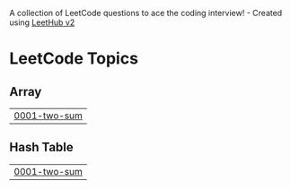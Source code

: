 A collection of LeetCode questions to ace the coding interview! - Created using [LeetHub v2](https://github.com/arunbhardwaj/LeetHub-2.0)
<!---LeetCode Topics Start-->
# LeetCode Topics
## Array
|  |
| ------- |
| [0001-two-sum](https://github.com/janhvviikumar/Pythonsolve/tree/master/0001-two-sum) |
## Hash Table
|  |
| ------- |
| [0001-two-sum](https://github.com/janhvviikumar/Pythonsolve/tree/master/0001-two-sum) |
<!---LeetCode Topics End-->